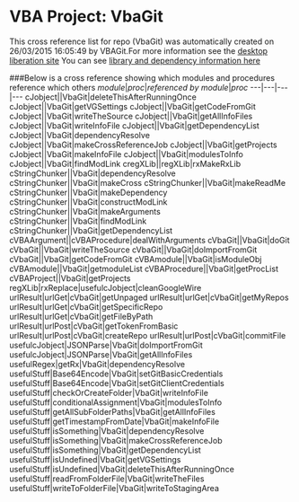 # VBA Project: VbaGit
This cross reference list for repo (VbaGit) was automatically created on 26/03/2015 16:05:49 by VBAGit.For more information see the [desktop liberation site](http://ramblings.mcpher.com/Home/excelquirks/drivesdk/gettinggithubready "desktop liberation")
You can see [library and dependency information here](dependencies.md)

###Below is a cross reference showing which modules and procedures reference which others
*module*|*proc*|*referenced by module*|*proc*
---|---|---|---
cJobject||VbaGit|deleteThisAfterRunningOnce
cJobject||VbaGit|getVGSettings
cJobject||VbaGit|getCodeFromGit
cJobject||VbaGit|writeTheSource
cJobject||VbaGit|getAllInfoFiles
cJobject||VbaGit|writeInfoFile
cJobject||VbaGit|getDependencyList
cJobject||VbaGit|dependencyResolve
cJobject||VbaGit|makeCrossReferenceJob
cJobject||VbaGit|getProjects
cJobject||VbaGit|makeInfoFile
cJobject||VbaGit|modulesToInfo
cJobject||VbaGit|findModLink
cregXLib||regXLib|rxMakeRxLib
cStringChunker||VbaGit|dependencyResolve
cStringChunker||VbaGit|makeCross
cStringChunker||VbaGit|makeReadMe
cStringChunker||VbaGit|makeDependency
cStringChunker||VbaGit|constructModLink
cStringChunker||VbaGit|makeArguments
cStringChunker||VbaGit|findModLink
cStringChunker||VbaGit|getDependencyList
cVBAArgument||cVBAProcedure|dealWithArguments
cVbaGit||VbaGit|doGit
cVbaGit||VbaGit|writeTheSource
cVbaGit||VbaGit|doImportFromGit
cVbaGit||VbaGit|getCodeFromGit
cVBAmodule||VbaGit|isModuleObj
cVBAmodule||VbaGit|getmoduleList
cVBAProcedure||VbaGit|getProcList
cVBAProject||VbaGit|getProjects
regXLib|rxReplace|usefulcJobject|cleanGoogleWire
urlResult|urlGet|cVbaGit|getUnpaged
urlResult|urlGet|cVbaGit|getMyRepos
urlResult|urlGet|cVbaGit|getSpecificRepo
urlResult|urlGet|cVbaGit|getFileByPath
urlResult|urlPost|cVbaGit|getTokenFromBasic
urlResult|urlPost|cVbaGit|createRepo
urlResult|urlPost|cVbaGit|commitFile
usefulcJobject|JSONParse|VbaGit|doImportFromGit
usefulcJobject|JSONParse|VbaGit|getAllInfoFiles
usefulRegex|getRx|VbaGit|dependencyResolve
usefulStuff|Base64Encode|VbaGit|setGitBasicCredentials
usefulStuff|Base64Encode|VbaGit|setGitClientCredentials
usefulStuff|checkOrCreateFolder|VbaGit|writeInfoFile
usefulStuff|conditionalAssignment|VbaGit|modulesToInfo
usefulStuff|getAllSubFolderPaths|VbaGit|getAllInfoFiles
usefulStuff|getTimestampFromDate|VbaGit|makeInfoFile
usefulStuff|isSomething|VbaGit|dependencyResolve
usefulStuff|isSomething|VbaGit|makeCrossReferenceJob
usefulStuff|isSomething|VbaGit|getDependencyList
usefulStuff|isUndefined|VbaGit|getVGSettings
usefulStuff|isUndefined|VbaGit|deleteThisAfterRunningOnce
usefulStuff|readFromFolderFile|VbaGit|writeTheFiles
usefulStuff|writeToFolderFile|VbaGit|writeToStagingArea
